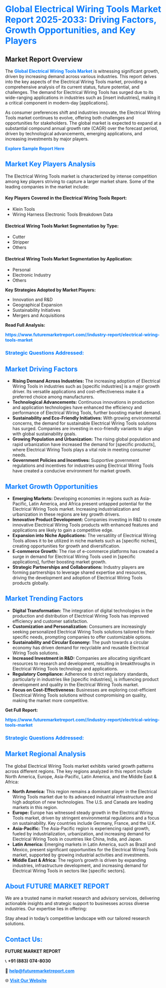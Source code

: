 <h1 style="color: #007BFF;">Global Electrical Wiring Tools Market Report 2025-2033: Driving Factors, Growth Opportunities, and Key Players</h1>

<section id="overview">
<h2>Market Report Overview</h2>
<p>The <a href="https://www.futuremarketreport.com//industry-report/electrical-wiring-tools-market" style="color: #007BFF; text-decoration: none;"><strong>Global Electrical Wiring Tools Market</strong></a> is witnessing significant growth, driven by increasing demand across various industries. This report delves into the key aspects of the Electrical Wiring Tools market, providing a comprehensive analysis of its current status, future potential, and challenges. The demand for Electrical Wiring Tools has surged due to its wide-ranging applications in industries such as [insert industries], making it a critical component in modern-day [applications].</p>
<p>As consumer preferences shift and industries innovate, the Electrical Wiring Tools market continues to evolve, offering both challenges and opportunities for stakeholders. The global market is expected to expand at a substantial compound annual growth rate (CAGR) over the forecast period, driven by technological advancements, emerging applications, and increasing investments by major players.</p>
</section>

<section id="overview">
<p><a href="https://www.futuremarketreport.com//request-sample/reportId=81820" style="color: #007BFF; text-decoration: none;"><strong>Explore Sample Report Here</strong></a></p>
</section>

<section id="key-players">
<h2 style="color: #007BFF;">Market Key Players Analysis</h2>
<p>The Electrical Wiring Tools market is characterized by intense competition among key players striving to capture a larger market share. Some of the leading companies in the market include:</p>
<h4>Key Players Covered in the Electrical Wiring Tools Report:</h4>
<ul><li>Klein Tools</li><li>Wiring Harness Electronic Tools Breakdown Data</li></ul>
<h4>Electrical Wiring Tools Market Segmentation by Type:</h4>
<ul><li>Cutter</li><li>Stripper</li><li>Others</li></ul>

<h4>Electrical Wiring Tools Market Segmentation by Application:</h4>
<ul><li>Personal</li><li>Electronic Industry</li><li>Others</li></ul>
<p><strong>Key Strategies Adopted by Market Players:</strong></p>
<ul>
<li>Innovation and R&D</li>
<li>Geographical Expansion</li>
<li>Sustainability Initiatives</li>
<li>Mergers and Acquisitions</li>
</ul>
</section>

<section>
<p><strong>Read Full Analysis: </strong></p><a href="https://www.futuremarketreport.com//industry-report/electrical-wiring-tools-market" style="color: #007BFF; text-decoration: none;"><strong>https://www.futuremarketreport.com//industry-report/electrical-wiring-tools-market</strong></a>
<h3 style="color: #007BFF;">Strategic Questions Addressed:</h3>
</section>

<section id="driving-factors">
<h2 style="color: #007BFF;">Market Driving Factors</h2>
<ul>
<li><strong>Rising Demand Across Industries:</strong> The increasing adoption of Electrical Wiring Tools in industries such as [specific industries] is a major growth driver. Its versatile applications and cost-effectiveness make it a preferred choice among manufacturers.</li>
<li><strong>Technological Advancements:</strong> Continuous innovations in production and application technologies have enhanced the efficiency and performance of Electrical Wiring Tools, further boosting market demand.</li>
<li><strong>Sustainability and Eco-Friendly Initiatives:</strong> With growing environmental concerns, the demand for sustainable Electrical Wiring Tools solutions has surged. Companies are investing in eco-friendly variants to align with global sustainability goals.</li>
<li><strong>Growing Population and Urbanization:</strong> The rising global population and rapid urbanization have increased the demand for [specific products], where Electrical Wiring Tools plays a vital role in meeting consumer needs.</li>
<li><strong>Government Policies and Incentives:</strong> Supportive government regulations and incentives for industries using Electrical Wiring Tools have created a conducive environment for market growth.</li>
</ul>
</section>

<section id="growth-opportunities">
<h2 style="color: #007BFF;">Market Growth Opportunities</h2>
<ul>
<li><strong>Emerging Markets:</strong> Developing economies in regions such as Asia-Pacific, Latin America, and Africa present untapped potential for the Electrical Wiring Tools market. Increasing industrialization and urbanization in these regions are key growth drivers.</li>
<li><strong>Innovative Product Development:</strong> Companies investing in R&D to create innovative Electrical Wiring Tools products with enhanced features and applications are likely to gain a competitive edge.</li>
<li><strong>Expansion into Niche Applications:</strong> The versatility of Electrical Wiring Tools allows it to be utilized in niche markets such as [specific niches], creating opportunities for growth and diversification.</li>
<li><strong>E-commerce Growth:</strong> The rise of e-commerce platforms has created a surge in demand for Electrical Wiring Tools used in [specific applications], further boosting market growth.</li>
<li><strong>Strategic Partnerships and Collaborations:</strong> Industry players are forming partnerships to leverage shared expertise and resources, driving the development and adoption of Electrical Wiring Tools products globally.</li>
</ul>
</section>

<section id="trending-factors">
<h2 style="color: #007BFF;">Market Trending Factors</h2>
<ul>
<li><strong>Digital Transformation:</strong> The integration of digital technologies in the production and distribution of Electrical Wiring Tools has improved efficiency and customer satisfaction.</li>
<li><strong>Customization and Personalization:</strong> Consumers are increasingly seeking personalized Electrical Wiring Tools solutions tailored to their specific needs, prompting companies to offer customizable options.</li>
<li><strong>Sustainability and Circular Economy:</strong> The push towards a circular economy has driven demand for recyclable and reusable Electrical Wiring Tools solutions.</li>
<li><strong>Increased Investment in R&D:</strong> Companies are allocating significant resources to research and development, resulting in breakthroughs in Electrical Wiring Tools technology and applications.</li>
<li><strong>Regulatory Compliance:</strong> Adherence to strict regulatory standards, particularly in industries like [specific industries], is influencing product development and quality in the Electrical Wiring Tools market.</li>
<li><strong>Focus on Cost-Effectiveness:</strong> Businesses are exploring cost-efficient Electrical Wiring Tools solutions without compromising on quality, making the market more competitive.</li>
</ul>
</section>

<section>
<p><strong>Get Full Report: </strong></p><a href="https://www.futuremarketreport.com//industry-report/electrical-wiring-tools-market" style="color: #007BFF; text-decoration: none;"><strong>https://www.futuremarketreport.com//industry-report/electrical-wiring-tools-market</strong></a>
<h3 style="color: #007BFF;">Strategic Questions Addressed:</h3>
</section>


<section id="regional-analysis">
<h2 style="color: #007BFF;">Market Regional Analysis</h2>
<p>The global Electrical Wiring Tools market exhibits varied growth patterns across different regions. The key regions analyzed in this report include North America, Europe, Asia-Pacific, Latin America, and the Middle East & Africa:</p>
<ul>
<li><strong>North America:</strong> This region remains a dominant player in the Electrical Wiring Tools market due to its advanced industrial infrastructure and high adoption of new technologies. The U.S. and Canada are leading markets in this region.</li>
<li><strong>Europe:</strong> Europe has witnessed steady growth in the Electrical Wiring Tools market, driven by stringent environmental regulations and a focus on sustainability. Key countries include Germany, France, and the U.K.</li>
<li><strong>Asia-Pacific:</strong> The Asia-Pacific region is experiencing rapid growth, fueled by industrialization, urbanization, and increasing demand for Electrical Wiring Tools in countries like China, India, and Japan.</li>
<li><strong>Latin America:</strong> Emerging markets in Latin America, such as Brazil and Mexico, present significant opportunities for the Electrical Wiring Tools market, supported by growing industrial activities and investments.</li>
<li><strong>Middle East & Africa:</strong> The region’s growth is driven by expanding industries, infrastructure development, and increasing demand for Electrical Wiring Tools in sectors like [specific sectors].</li>
</ul>
</section>

<footer>
<h2 style="color: #007BFF;">About FUTURE MARKET REPORT</h2>
<p>We are a trusted name in market research and advisory services, delivering actionable insights and strategic support to businesses across diverse industries. Our expertise lies in offering:</p>

<p>Stay ahead in today’s competitive landscape with our tailored research solutions.</p>

<h2 style="color: #007BFF;">Contact Us:</h2>
<p><strong>FUTURE MARKET REPORT</strong></p>
<p>📞 <strong>+91 (883) 074-8030</strong></p>
<p>📧 <strong><a href="mailto:help@futuremarketreport.com" style="color: #007BFF;">help@futuremarketreport.com</a></strong></p>
<p>🌐 <strong><a href="https://www.futuremarketreport.com/" style="color: #007BFF;">Visit Our Website</a></strong></p>
</footer>